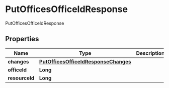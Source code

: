 

# PutOfficesOfficeIdResponse

PutOfficesOfficeIdResponse

## Properties

| Name | Type | Description | Notes |
|------------ | ------------- | ------------- | -------------|
|**changes** | [**PutOfficesOfficeIdResponseChanges**](PutOfficesOfficeIdResponseChanges.md) |  |  [optional] |
|**officeId** | **Long** |  |  [optional] |
|**resourceId** | **Long** |  |  [optional] |




